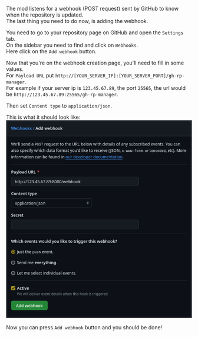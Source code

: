 The mod listens for a webhook (POST request) sent by GitHub to know when the repository is updated.  
The last thing you need to do now, is adding the webhook.

You need to go to your repository page on GitHub and open the `Settings` tab.  
On the sidebar you need to find and click on `Webhooks`.  
Here click on the `Add webhook` button.

Now that you're on the webhook creation page, you'll need to fill in some values.  
For `Payload URL` put `http://[YOUR_SERVER_IP]:[YOUR_SERVER_PORT]/gh-rp-manager`.  
For example if your server ip is `123.45.67.89`, the port `25565`, the url would be `http://123.45.67.89:25565/gh-rp-manager`.

Then set `Content type` to `application/json`.

This is what it should look like:
![Image showing webhook creation page filled in](../../images/repository-webhook-creation.png)

Now you can press `Add webhook` button and you should be done!
